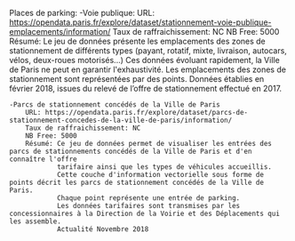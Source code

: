 Places de parking:
	-Voie publique:
		URL: https://opendata.paris.fr/explore/dataset/stationnement-voie-publique-emplacements/information/
		Taux de raffraichissement: NC
		NB Free: 5000
		Résumé: Le jeu de données présente les emplacements des zones de stationnement de différents types (payant, rotatif, mixte, livraison,
				autocars, vélos, deux-roues motorisés...)
				Ces données évoluant rapidement, la Ville de Paris ne peut en garantir l'exhaustivité.
				Les emplacements des zones de stationnement sont représentées par des points.
				Données établies en février 2018, issues du relevé de l’offre de stationnement effectué en 2017.
				
	-Parcs de stationnement concédés de la Ville de Paris
		URL: https://opendata.paris.fr/explore/dataset/parcs-de-stationnement-concedes-de-la-ville-de-paris/information/
		Taux de raffraichissement: NC
		NB Free: 5000
		Résumé: Ce jeu de données permet de visualiser les entrées des parcs de stationnements concédés de la Ville de Paris et d'en connaître l'offre
				tarifaire ainsi que les types de véhicules accueillis.
				Cette couche d'information vectorielle sous forme de points décrit les parcs de stationnement concédés de la Ville de Paris.
				Chaque point représente une entrée de parking.
				Les données tarifaires sont transmises par les concessionnaires à la Direction de la Voirie et des Déplacements qui les assemble.
				Actualité Novembre 2018
